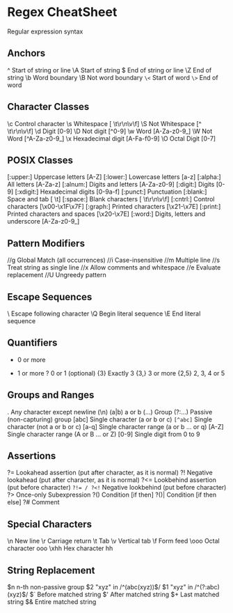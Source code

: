 # Regex CheatSheet
Regular expression syntax


## Anchors
^	Start of string or line
\A	Start of string
$	End of string or line
\Z	End of string
\b	Word boundary
\B	Not word boundary
`\<`	Start of word
`\>`	End of word


## Character Classes
\c	Control character
\s	Whitespace [ \t\r\n\v\f]
\S	Not Whitespace [^ \t\r\n\v\f]
\d	Digit [0-9]
\D	Not digit [^0-9]
\w	Word [A-Za-z0-9_]
\W	Not Word [^A-Za-z0-9_]
\x	Hexadecimal digit [A-Fa-f0-9]
\O	Octal Digit [0-7]


## POSIX Classes
[:upper:]	Uppercase letters [A-Z]
[:lower:]	Lowercase letters [a-z]
[:alpha:]	All letters [A-Za-z]
[:alnum:]	Digits and letters [A-Za-z0-9]
[:digit:]	Digits [0-9]
[:xdigit:]	Hexadecimal digits [0-9a-f]
[:punct:]	Punctuation
[:blank:]	Space and tab [ \t]
[:space:]	Blank characters [ \t\r\n\v\f]
[:cntrl:]	Control characters [\x00-\x1F\x7F]
[:graph:]	Printed characters [\x21-\x7E]
[:print:]	Printed characters and spaces [\x20-\x7E]
[:word:]	Digits, letters and underscore [A-Za-z0-9_]


## Pattern Modifiers
//g	Global Match (all occurrences)
//i	Case-insensitive
//m	Multiple line
//s	Treat string as single line
//x	Allow comments and whitespace
//e	Evaluate replacement
//U	Ungreedy pattern


## Escape Sequences
\	Escape following character
\Q	Begin literal sequence
\E	End literal sequence


## Quantifiers
*	0 or more
+	1 or more
?	0 or 1 (optional)
{3}	Exactly 3
{3,}	3 or more
{2,5}	2, 3, 4 or 5


## Groups and Ranges
.	Any character except newline (\n)
(a|b)	a or b
(...)	Group
(?:...)	Passive (non-capturing) group
[abc]	Single character (a or b or c)
`[^abc]`	Single character (not a or b or c)
[a-q]	Single character range (a or b ... or q)
[A-Z]	Single character range (A or B ... or Z)
[0-9]	Single digit from 0 to 9


## Assertions
?=	Lookahead assertion (put after character, as it is normal)
?!	Negative lookahead (put after character, as it is normal)
?<=	Lookbehind assertion (put before character)
`?!= / ?<!`	Negative lookbehind (put before character)
?>	Once-only Subexpression
?()	Condition [if then]
?()|	Condition [if then else]
?#	Comment


## Special Characters
\n	New line
\r	Carriage return
\t	Tab
\v	Vertical tab
\f	Form feed
\ooo	Octal character ooo
\xhh	Hex character hh


## String Replacement
$n	n-th non-passive group
$2	"xyz" in /^(abc(xyz))$/
$1	"xyz" in /^(?:abc)(xyz)$/
$`	Before matched string
$'	After matched string
$+	Last matched string
$&	Entire matched string
